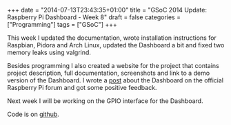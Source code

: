 +++
date = "2014-07-13T23:43:35+01:00"
title = "GSoC 2014 Update: Raspberry Pi Dashboard - Week 8"
draft = false
categories = ["Programming"]
tags = ["GSoC"]
+++

This week I updated the documentation, wrote installation instructions for Raspbian, Pidora and Arch Linux, updated the Dashboard a bit and fixed two memory leaks using valgrind.

Besides programming I also created a website for the project that contains project description, full documentation, screenshots and link to a demo version of the Dashboard. I wrote a [post](http://www.raspberrypi.org/forums/viewtopic.php?f=36&t=81578) about the Dashboard on the official Raspberry Pi forum and got some positive feedback.

Next week I will be working on the GPIO interface for the Dashboard.

Code is on [github](https://github.com/matematik7/duda-raspberry).
